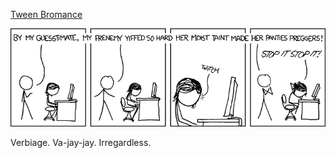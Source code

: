 [Tween Bromance](https://xkcd.com/919)

![Tween Bromance](./random_comic.png)

Verbiage. Va-jay-jay. Irregardless.

